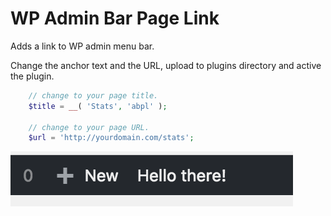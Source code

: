 # WP Admin Bar Page Link

Adds a link to WP admin menu bar.

Change the anchor text and the URL, upload to plugins directory and active the plugin.

```php
	// change to your page title.
	$title = __( 'Stats', 'abpl' ); 

	// change to your page URL.
	$url = 'http://yourdomain.com/stats';
```

![Add link to WP Admin menu bar](https://raw.githubusercontent.com/levonium/abpl/master/screenshot.png)

